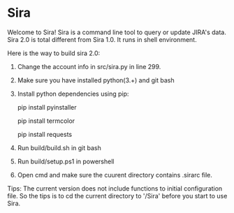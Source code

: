 # Sira
Welcome to Sira! 
Sira is a command line tool to query or update JIRA's data. 
Sira 2.0 is total different from Sira 1.0. It runs in shell environment.

Here is the way to build sira 2.0:
  1. Change the account info in src/sira.py in line 299.
  2. Make sure you have installed python(3.+) and git bash
  3. Install python dependencies using pip:
  
      pip install pyinstaller
      
      pip install termcolor
      
      pip install requests
      
  4. Run build/build.sh in git bash
  5. Run build/setup.ps1 in powershell
  6. Open cmd and make sure the cuurent directory contains .sirarc file.
  
  Tips: The current version does not include functions to initial configuration file. So the tips is to cd the current directory to '/Sira' before you start to use Sira.

